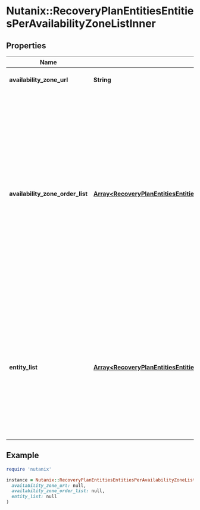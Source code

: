 # Nutanix::RecoveryPlanEntitiesEntitiesPerAvailabilityZoneListInner

## Properties

| Name | Type | Description | Notes |
| ---- | ---- | ----------- | ----- |
| **availability_zone_url** | **String** | URL of the Availability Zone.  |  |
| **availability_zone_order_list** | [**Array&lt;RecoveryPlanEntitiesEntitiesPerAvailabilityZoneListInnerAvailabilityZoneOrderListInner&gt;**](RecoveryPlanEntitiesEntitiesPerAvailabilityZoneListInnerAvailabilityZoneOrderListInner.md) | List of recovery Availability Zone orders for entities in the Recovery Plan. More than one entry in this list indicates entities in Recovery Plan are protected by the Protection Rules with different recovery Availability Zone order and makes Recovery Plan invalid.  | [optional] |
| **entity_list** | [**Array&lt;RecoveryPlanEntitiesEntitiesPerAvailabilityZoneListInnerEntityListInner&gt;**](RecoveryPlanEntitiesEntitiesPerAvailabilityZoneListInnerEntityListInner.md) | List of protected entities associated with Recovery Plan. This list includes the entities which are live and the entities for which Recovery Points are present on the Availability Zone.  | [optional] |

## Example

```ruby
require 'nutanix'

instance = Nutanix::RecoveryPlanEntitiesEntitiesPerAvailabilityZoneListInner.new(
  availability_zone_url: null,
  availability_zone_order_list: null,
  entity_list: null
)
```

